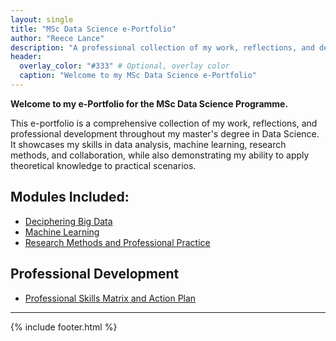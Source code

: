 ```yaml
---
layout: single
title: "MSc Data Science e-Portfolio"
author: "Reece Lance"
description: "A professional collection of my work, reflections, and development throughout my MSc in Data Science."
header:
  overlay_color: "#333" # Optional, overlay color
  caption: "Welcome to my MSc Data Science e-Portfolio"
---
```


**Welcome to my e-Portfolio for the MSc Data Science Programme.**

This e-portfolio is a comprehensive collection of my work, reflections, and professional development throughout my master's degree in Data Science. It showcases my skills in data analysis, machine learning, research methods, and collaboration, while also demonstrating my ability to apply theoretical knowledge to practical scenarios.

## Modules Included:

- [Deciphering Big Data](Deciphering_Big_Data/README.md)
- [Machine Learning](Machine_Learning/README.md)
- [Research Methods and Professional Practice](Research_Methods_and_Professional_Practice/README.md)

## Professional Development

- [Professional Skills Matrix and Action Plan](Deciphering_Big_Data/Professional_Development/PDP.md)

---

{% include footer.html %}
